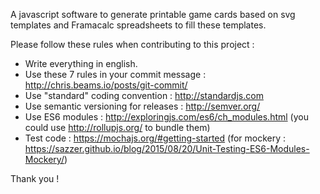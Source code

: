 A javascript software to generate printable game cards based on svg templates and Framacalc spreadsheets to fill these templates.

Please follow these rules when contributing to this project :
- Write everything in english.
- Use these 7 rules in your commit message : http://chris.beams.io/posts/git-commit/
- Use "standard" coding convention : http://standardjs.com
- Use semantic versioning for releases : http://semver.org/
- Use ES6 modules : http://exploringjs.com/es6/ch_modules.html (you could use http://rollupjs.org/ to bundle them)
- Test code : https://mochajs.org/#getting-started (for mockery : https://sazzer.github.io/blog/2015/08/20/Unit-Testing-ES6-Modules-Mockery/)

Thank you !